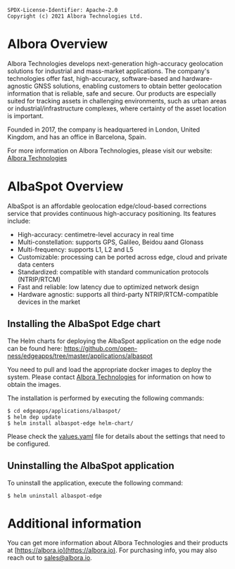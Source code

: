 ```
SPDX-License-Identifier: Apache-2.0
Copyright (c) 2021 Albora Technologies Ltd.
```

# Albora Overview

Albora Technologies develops next-generation high-accuracy geolocation
solutions for industrial and mass-market applications. The company's
technologies offer fast, high-accuracy, software-based and
hardware-agnostic GNSS solutions, enabling customers to obtain better
geolocation information that is reliable, safe and secure. Our products
are especially suited for tracking assets in challenging environments,
such as urban areas or industrial/infrastructure complexes, where
certainty of the asset location is important.

Founded in 2017, the company is headquartered in London, United
Kingdom, and has an office in Barcelona, Spain.

For more information on Albora Technologies, please visit our
website: [Albora Technologies](https://albora.io)

# AlbaSpot Overview

AlbaSpot is an affordable geolocation edge/cloud-based corrections service
that provides continuous high-accuracy positioning. Its features include:

* High-accuracy: centimetre-level accuracy in real time
* Multi-constellation: supports GPS, Galileo, Beidou aand Glonass
* Multi-frequency: supports L1, L2 and L5
* Customizable: processing can be ported across edge, cloud and private data centers
* Standardized: compatible with standard communication protocols (NTRIP/RTCM)
* Fast and reliable: low latency due to optimized network design
* Hardware agnostic: supports all third-party NTRIP/RTCM-compatible devices in the market

## Installing the AlbaSpot Edge chart

The Helm charts for deploying the AlbaSpot application on the edge node
can be found here: https://github.com/open-ness/edgeapps/tree/master/applications/albaspot

You need to pull and load the appropriate docker images to deploy the system. Please
contact [Albora Technologies](https://albora.io) for information on how to obtain the
images.

The installation is performed by executing the following commands:

```
$ cd edgeapps/applications/albaspot/
$ helm dep update
$ helm install albaspot-edge helm-chart/
```

Please check the [values.yaml](./helm-chart/values.yaml) file for details about the settings
that need to be configured.

## Uninstalling the AlbaSpot application

To uninstall the application, execute the following command:

```
$ helm uninstall albaspot-edge
```

# Additional information

You can get more information about Albora Technologies and their products at
[https://albora.io](https://albora.io). For purchasing info, you may also reach
out to [sales@albora.io](mailto:sales@albora.io).

